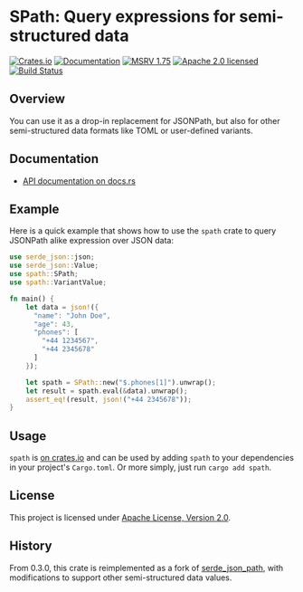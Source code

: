 # SPath: Query expressions for semi-structured data

[![Crates.io][crates-badge]][crates-url]
[![Documentation][docs-badge]][docs-url]
[![MSRV 1.75][msrv-badge]](https://www.whatrustisit.com)
[![Apache 2.0 licensed][license-badge]][license-url]
[![Build Status][actions-badge]][actions-url]

[crates-badge]: https://img.shields.io/crates/v/spath.svg
[crates-url]: https://crates.io/crates/spath
[docs-badge]: https://docs.rs/spath/badge.svg
[msrv-badge]: https://img.shields.io/badge/MSRV-1.75-green?logo=rust
[docs-url]: https://docs.rs/spath
[license-badge]: https://img.shields.io/crates/l/spath
[license-url]: LICENSE
[actions-badge]: https://github.com/cratesland/spath/workflows/CI/badge.svg
[actions-url]:https://github.com/cratesland/spath/actions?query=workflow%3ACI

## Overview

You can use it as a drop-in replacement for JSONPath, but also for other semi-structured data formats like TOML or user-defined variants.

## Documentation

* [API documentation on docs.rs](https://docs.rs/spath)

## Example

Here is a quick example that shows how to use the `spath` crate to query JSONPath alike expression over JSON data:

```rust
use serde_json::json;
use serde_json::Value;
use spath::SPath;
use spath::VariantValue;

fn main() {
    let data = json!({
      "name": "John Doe",
      "age": 43,
      "phones": [
        "+44 1234567",
        "+44 2345678"
      ]
    });

    let spath = SPath::new("$.phones[1]").unwrap();
    let result = spath.eval(&data).unwrap();
    assert_eq!(result, json!("+44 2345678"));
}
```

## Usage

`spath` is [on crates.io](https://crates.io/crates/spath) and can be used by adding `spath` to your dependencies in your project's `Cargo.toml`. Or more simply, just run `cargo add spath`.

## License

This project is licensed under [Apache License, Version 2.0](LICENSE).

## History

From 0.3.0, this crate is reimplemented as a fork of [serde_json_path](https://crates.io/crates/serde_json_path), with modifications to support other semi-structured data values.
